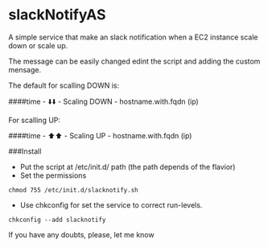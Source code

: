 # slackNotifyAS
A simple service that make an slack notification when a EC2 instance scale down or scale up.

The message can be easily changed edint the script and adding the custom mensage. 

The default for scalling DOWN is:

####time - :arrow_down::arrow_down: - Scaling DOWN - hostname.with.fqdn (ip)

For scalling UP:

####time - :arrow_up::arrow_up: - Scaling UP - hostname.with.fqdn (ip)

###Install

- Put the script at /etc/init.d/ path (the path depends of the flavior)
- Set the permissions

`chmod 755 /etc/init.d/slacknotify.sh`

- Use chkconfig for set the service to correct run-levels.

`chkconfig --add slacknotify`

If you have any doubts, please, let me know
